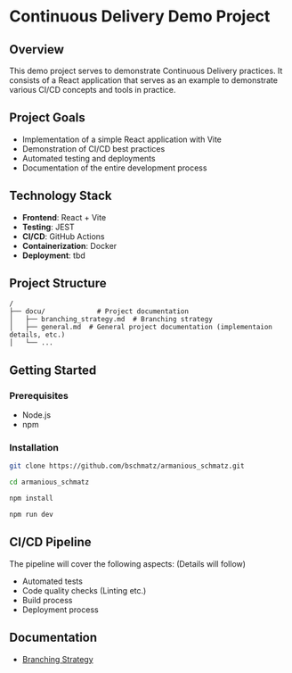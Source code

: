 # Continuous Delivery Demo Project

## Overview
This demo project serves to demonstrate Continuous Delivery practices. It consists of a React application that serves as an example to demonstrate various CI/CD concepts and tools in practice.

## Project Goals
- Implementation of a simple React application with Vite
- Demonstration of CI/CD best practices
- Automated testing and deployments
- Documentation of the entire development process

## Technology Stack
- **Frontend**: React + Vite
- **Testing**: JEST
- **CI/CD**: GitHub Actions
- **Containerization**: Docker
- **Deployment**: tbd

## Project Structure
```
/
├── docu/             # Project documentation
│   ├── branching_strategy.md  # Branching strategy
│   ├── general.md  # General project documentation (implementaion details, etc.)
│   └── ...
```

## Getting Started

### Prerequisites
- Node.js
- npm

### Installation
```bash
git clone https://github.com/bschmatz/armanious_schmatz.git

cd armanious_schmatz

npm install

npm run dev
```

## CI/CD Pipeline
The pipeline will cover the following aspects: (Details will follow)
- Automated tests
- Code quality checks (Linting etc.)
- Build process
- Deployment process

## Documentation
- [Branching Strategy](docu/branching_strategy.md)